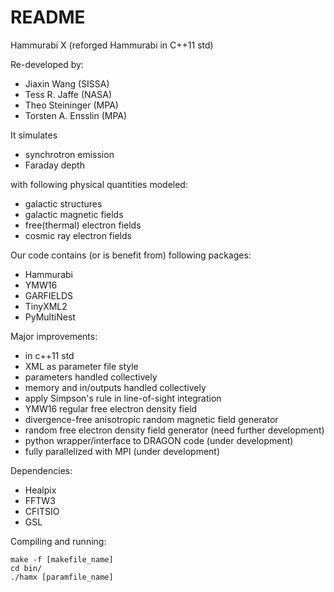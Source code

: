 # README

Hammurabi X (reforged Hammurabi in C++11 std)

Re-developed by:

* Jiaxin Wang (SISSA)
* Tess R. Jaffe (NASA)
* Theo Steininger (MPA)
* Torsten A. Ensslin (MPA)

It simulates 

* synchrotron emission
* Faraday depth

with following physical quantities modeled:

* galactic structures
* galactic magnetic fields
* free(thermal) electron fields
* cosmic ray electron fields

Our code contains (or is benefit from) following packages:

* Hammurabi
* YMW16
* GARFIELDS
* TinyXML2
* PyMultiNest

Major improvements:

* in c++11 std
* XML as parameter file style
* parameters handled collectively
* memory and in/outputs handled collectively
* apply Simpson's rule in line-of-sight integration
* YMW16 regular free electron density field
* divergence-free anisotropic random magnetic field generator
* random free electron density field generator (need further development)
* python wrapper/interface to DRAGON code (under development)
* fully parallelized with MPI (under development)

Dependencies:

* Healpix
* FFTW3
* CFITSIO
* GSL

Compiling and running:
```
make -f [makefile_name]
cd bin/
./hamx [paramfile_name]
```
